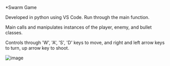 *Swarm Game

Developed in python using VS Code.
Run through the main function.

Main calls and manipulates instances of the player, enemy, and bullet classes.

Controls through 'W', 'A', 'S', 'D' keys to move, and right and left arrow keys to turn, 
up arrow key to shoot.

![image](https://user-images.githubusercontent.com/71223581/96293652-5599d780-0fa8-11eb-8c41-b220a3c71e90.png)
